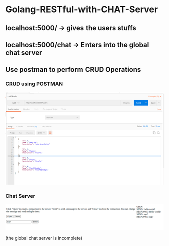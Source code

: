 # Golang-RESTful-with-CHAT-Server

## localhost:5000/ -> gives the users stuffs
## localhost:5000/chat -> Enters into the global chat server

## Use postman to perform CRUD Operations
### CRUD using POSTMAN
![Postman Restful ](https://github.com/vicky-ml/Golang-RESTful-with-CHAT-Server/blob/master/Selection_006.png)

### Chat Server
![ChatServer](https://github.com/vicky-ml/Golang-RESTful-with-CHAT-Server/blob/master/Selection_005.png)


(the global chat server is incomplete)
